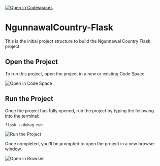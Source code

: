 [![Open in Codespaces](https://classroom.github.com/assets/launch-codespace-7f7980b617ed060a017424585567c406b6ee15c891e84e1186181d67ecf80aa0.svg)](https://classroom.github.com/open-in-codespaces?assignment_repo_id=13814263)
# NgunnawalCountry-Flask

This is the initial project structure to build the Ngunnawal Country Flask project.

## Open the Project

To run this project, open the project in a new or existing Code Space

![Open in Code Space](images/codespaces.png)

## Run the Project

Once the project has fully opened, run the project by typing the following into the terminal:

```
flask --debug run
```

![Run the Project](images/terminal.png)

Once completed, you'll be prompted to open the project in a new browser window.

![Open in Browser](images/openInBrowser.png)